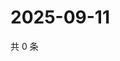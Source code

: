 # 2025-09-11

共 0 条

<!-- BEGIN ZHIHUVIDEO -->
<!-- 最后更新时间 Thu Sep 11 2025 15:11:13 GMT+0800 (China Standard Time) -->

<!-- END ZHIHUVIDEO -->
